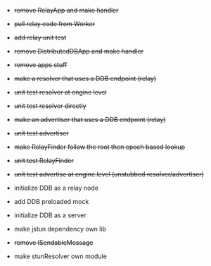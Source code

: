 - ~~remove RelayApp and make handler~~
- ~~pull relay code from Worker~~
- ~~add relay unit test~~
- ~~remove DistributedDBApp and make handler~~
- ~~remove apps stuff~~

- ~~make a resolver that uses a DDB endpoint (relay)~~
- ~~unit test resolver at engine level~~
- ~~unit test resolver directly~~
- ~~make an advertiser that uses a DDB endpoint (relay)~~
- ~~unit test advertiser~~

- ~~make RelayFinder follow the root then epoch based lookup~~
- ~~unit test RelayFinder~~

- ~~unit test advertise at engine level
  (unstubbed resolver/advertiser)~~

- initialize DDB as a relay node
- add DDB preloaded mock
- initialize DDB as a server
- make jstun dependency own lib
- ~~remove ISendableMessage~~
- make stunResolver own module
